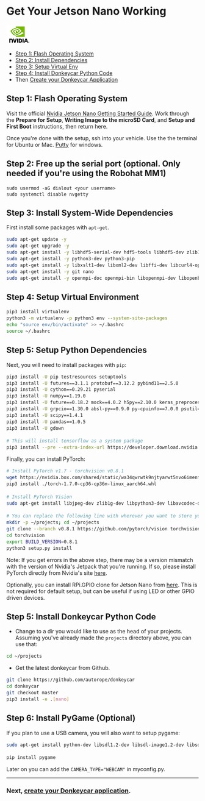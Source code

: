 # Get Your Jetson Nano Working

![donkey](/assets/logos/nvidia_logo.png)

* [Step 1: Flash Operating System](#step-1-flash-operating-system)
* [Step 2: Install Dependencies](#step-2-install-dependencies)
* [Step 3: Setup Virtual Env](#step-3-setup-virtual-env)
* [Step 4: Install Donkeycar Python Code](#step-4-install-donkeycar-python-code)
* Then [Create your Donkeycar Application](/guide/create_application/)

## Step 1: Flash Operating System

Visit the official [Nvidia Jetson Nano Getting Started Guide](https://developer.nvidia.com/embedded/learn/get-started-jetson-nano-devkit#prepare). Work through the __Prepare for Setup__, __Writing Image to the microSD Card__, and __Setup and First Boot__ instructions, then return here.

Once you're done with the setup, ssh into your vehicle. Use the the terminal for Ubuntu or Mac. [Putty](https://www.chiark.greenend.org.uk/~sgtatham/putty/latest.html) for windows.

## Step 2: Free up the serial port (optional. Only needed if you're using the Robohat MM1)

```
sudo usermod -aG dialout <your username>
sudo systemctl disable nvgetty
```

## Step 3: Install System-Wide Dependencies


First install some packages with `apt-get`.
```bash
sudo apt-get update -y
sudo apt-get upgrade -y
sudo apt-get install -y libhdf5-serial-dev hdf5-tools libhdf5-dev zlib1g-dev zip libjpeg8-dev liblapack-dev libblas-dev gfortran
sudo apt-get install -y python3-dev python3-pip
sudo apt-get install -y libxslt1-dev libxml2-dev libffi-dev libcurl4-openssl-dev libssl-dev libpng-dev libopenblas-dev
sudo apt-get install -y git nano
sudo apt-get install -y openmpi-doc openmpi-bin libopenmpi-dev libopenblas-dev
```
##  Step 4: Setup Virtual Environment

```bash
pip3 install virtualenv
python3 -m virtualenv -p python3 env --system-site-packages
echo "source env/bin/activate" >> ~/.bashrc
source ~/.bashrc
```

##  Step 5: Setup Python Dependencies

Next, you will need to install packages with `pip`:
```bash
pip3 install -U pip testresources setuptools
pip3 install -U futures==3.1.1 protobuf==3.12.2 pybind11==2.5.0
pip3 install -U cython==0.29.21 pyserial
pip3 install -U numpy==1.19.0
pip3 install -U future==0.18.2 mock==4.0.2 h5py==2.10.0 keras_preprocessing==1.1.2 keras_applications==1.0.8 gast==0.3.3
pip3 install -U grpcio==1.30.0 absl-py==0.9.0 py-cpuinfo==7.0.0 psutil==5.7.2 portpicker==1.3.1 six requests==2.24.0 astor==0.8.1 termcolor==1.1.0 wrapt==1.12.1 google-pasta==0.2.0
pip3 install -U scipy==1.4.1
pip3 install -U pandas==1.0.5
pip3 install -U gdown

# This will install tensorflow as a system package
pip3 install --pre --extra-index-url https://developer.download.nvidia.com/compute/redist/jp/v44 tensorflow==2.2.0+nv20.6
```

Finally, you can install PyTorch:
```bash
# Install PyTorch v1.7 - torchvision v0.8.1
wget https://nvidia.box.com/shared/static/wa34qwrwtk9njtyarwt5nvo6imenfy26.whl -O torch-1.7.0-cp36-cp36m-linux_aarch64.whl
pip3 install ./torch-1.7.0-cp36-cp36m-linux_aarch64.whl

# Install PyTorch Vision
sudo apt-get install libjpeg-dev zlib1g-dev libpython3-dev libavcodec-dev libavformat-dev libswscale-dev

# You can replace the following line with wherever you want to store your Git repositories
mkdir -p ~/projects; cd ~/projects
git clone --branch v0.8.1 https://github.com/pytorch/vision torchvision
cd torchvision
export BUILD_VERSION=0.8.1
python3 setup.py install
```

Note: If you get errors in the above step, there may be a version mismatch with the version of Nvidia's Jetpack that you're running. If so, please install PyTorch directly from Nvidia's site [here](https://forums.developer.nvidia.com/t/pytorch-for-jetson-version-1-8-0-now-available/72048).

Optionally, you can install RPi.GPIO clone for Jetson Nano from [here](https://github.com/NVIDIA/jetson-gpio). This is not required for default setup, but can be useful if using LED or other GPIO driven devices.



##  Step 5: Install Donkeycar Python Code

* Change to a dir you would like to use as the head of your projects. Assuming you've already made the `projects` directory above, you can use that:

```bash
cd ~/projects
```

* Get the latest donkeycar from Github.

```bash
git clone https://github.com/autorope/donkeycar
cd donkeycar
git checkout master
pip3 install -e .[nano]
```

##  Step 6: Install PyGame (Optional)

If you plan to use a USB camera, you will also want to setup pygame:

```bash
sudo apt-get install python-dev libsdl1.2-dev libsdl-image1.2-dev libsdl-mixer1.2-dev libsdl-ttf2.0-dev libsdl1.2-dev libsmpeg-dev python-numpy subversion libportmidi-dev ffmpeg libswscale-dev libavformat-dev libavcodec-dev libfreetype6-dev

pip install pygame

```

Later on you can add the `CAMERA_TYPE="WEBCAM"` in myconfig.py.

----

### Next, [create your Donkeycar application](/guide/create_application/).
